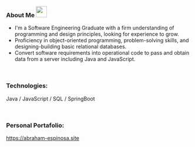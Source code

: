 ### About Me <img src="https://media.giphy.com/media/hvRJCLFzcasrR4ia7z/giphy.gif" width="30px"/>
- I'm a Software Engineering Graduate with a firm understanding of programming and design principles, looking for experience to grow.
- Proficiency in object-oriented programming, problem-solving skills, and designing-building basic relational databases.
- Convert software requirements into operational code to pass and obtain data from a server including Java and JavaScript.
<br>

### Technologies:
Java / JavaScript / SQL / SpringBoot 

<br>

### Personal Portafolio:
https://abraham-espinosa.site

